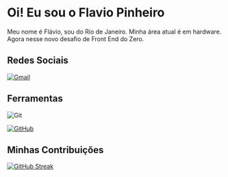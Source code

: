 # Oi! Eu sou o Flavio Pinheiro 

Meu nome é Flávio, sou do Rio de Janeiro. Minha área atual é em hardware. Agora nesse novo desafio de Front End do Zero.

## Redes Sociais

[![Gmail](https://img.shields.io/badge/Gmail-333333?style=for-the-badge&logo=gmail&logoColor=red)](mailto:flapin1968@gmail.com)

## Ferramentas

![Git](https://img.shields.io/badge/Git-black?style=for-the-badge&logo=git&logoColor)

[![GitHub](https://img.shields.io/badge/GitHub-000?style=for-the-badge&logo=github&logoColor=30A3DC)]()

## Minhas Contribuições

[![GitHub Streak](https://streak-stats.demolab.com/?user=flapin68&theme=bear&background=000&border=30A3DC&dates=FFF)](https://git.io/streak-stats)
